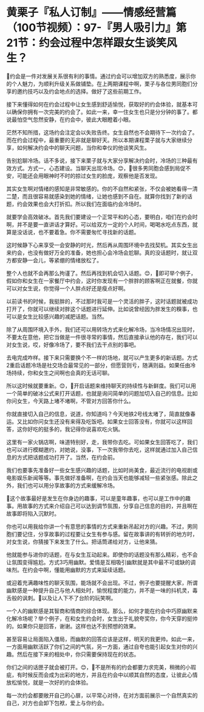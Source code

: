 # 黄栗子『私人订制』——情感经营篇（100节视频）：97-『男人吸引力』第21节：约会过程中怎样跟女生谈笑风生？

🎼约会是一件对发展关系很有利的事情。通过约会可以增加双方的熟悉度，展示你的个人魅力，为顺利升级关系做铺垫。在上两期课程中啊，栗子与各位男同胞们分享的邀约技巧以及约会地点的选择。做好了这些前期工作。

接下来懂得如何在约会过程中让女生感到舒适愉悦，获取好的约会体验，就基本可以确保你拥有一次完美的约会了。如此一来，幸一住女生也只是分分钟的事了。都说最怕空气忽然安静，在约会中，彼此大眼瞪着小眼。

茫然不知所措，这场约会注定会以失败告终。女生自然也不会期待下一次约会了。而在约会过程中，最重要的无非就是聊好天。所以本期课程栗子就与大家继续分享，如何解决约会中的聊天问题，当你和幸仪的他谈笑风生。

告别尬聊冷场。话不多说，接下来栗子就与大家分享解决约会时，冷场的三种最有效方式。方式一，心态建设。当聊天出现冷场。😊，🎼很多男同胞会感到局促不安，可能还会用眼神时不时的掠过女生的脸庞，观察他是否发现。

其实女生啊对情绪的感知是非常敏感的。你的不自然和紧张，不仅会被她看得一清二楚，而且很容易就感染到她的情绪，让她也感到不自在。就算你找到了新的话题，约会效果也会大打折扣。所以我们在面临约会冷场时。

就要学会高效破冰。首先我们要建设一个正常平和的心态，要明白，咱们在约会时啊，并不是要一直讲话才算好。可以给双方一定的个人时间，喝喝水吃点东西，就算是没话说，也不要着急。你不需要匆忙寻找新的话题。

这时候静下心来享受一会安静的时光，然后再从周围环境中去找契机。其实女生出来约会，也没有做好万全的准备，她也担心会冷场会尬聊。真的没话题时，就让双方都安静一会儿，等紧绷的情绪放松了。

整个人也就不会再那么拘谨了。然后再找到机会切入话题。😊，🎼即可举个例子，假如你和女生在一家餐厅中约会，这时你发现有一个胖胖的顾客啊正在就餐，你就可以对女生说，你觉得一个人胖点好还是瘦点好啊。

以前读书的时候，我挺胖的，不过那时我可是一个灵活的胖子，这时话题就被成功打开了，你就可以继续对胖这个话题进行延伸。比如说曾经因为胖发生的糗事，也可以是女生比较感兴趣的减肥话题。当然。

除了从周围环境入手外，我们还可以用转场方式来化解冷场，当冷场情况出现时，不要太在意他，把它当做是一件很寻常的事情，然后直接承认他的存在，我们可以对女生说，哎，好像冷场了，要不我们去干点别的事吧。

去电完成咋样。接下来只需要换个不一样的场地，就可以产生更多的新话题。方式2重启话题冷场是社交场合最常见的一部分，但愿营则亏，随满则益。如果任由冷场持续，你和女生之间啊也会真的无话可聊。

所以这时候就要重新。😊，🎼开启话题来维持聊天的持续性与新鲜度。我们可以用一个简单的破冰公式来打开话题，也就是询问简单的问题加切入自己的信息。比如你问女生，今天路上堵不堵啊，不管对方回答你什么。

你就直接切入自己的信息，说道，你知道吗？今天地铁2号线太堵了，简直就像春运。又比如你问女生还没有来得及吃饭吧。如果女士回答没有，你就可以这样回答，这你好吃的挺多的，我记得你说喜欢吃火锅。

这里有一家火锅店啊，味道特别好，走，我带你去吃。可如果女生回答吃了，我们也可以进行模糊邀约，对她说，没事，下一次我带你去吃，这样就通过加入自己信息的方式把话题成功打开了。当然，在约会前。

我们也要事先准备好一些女生感兴趣的话题，比如时尚美食，最近流行的电视剧或电影娱乐新闻等等。事先做好准备啊，在约会当天也能够减轻一些紧张感。除此之外，我们也可以用分享故事的方式来缓解冷场。

🎼这个故事最好是发生在你身边的趣事，可以是童年趣事，也可以是工作中的趣事。用故事的方式来介绍自己可以达到调节氛围，分享自己信息的目的，并且啊在故事即将陷入沉默时。

你也可以用我给你讲一个有意思的事情的方式来重新吊起对方的兴趣。不过，男同胞们要记住，分享故事的过程要让女生有参与感。留在故事讲的有转折的地方时，对女生说，你猜接下来发生了什么。把话筒递给对方，让他来猜。

他就能参与进你的话题，在与女生互动起来。即使你的话题没有那么精彩，也不会让氛围变得尴尬。方式3巧用幽默。爱情是互相吸引幽默就是其中最不可或缺的调味剂。在约会中啊，懂能用幽默的方式来延续话题。

或迎着充满趣味性的聊天氛围，能场就不会出现。不过，例子也要提醒大家，所谓幽默感是一种提升自己与他人相处时，愉悦程度的能力，并不是一味的抖机灵，毒舌般的讽刺。🎼以及让人下不了台阶的玩笑啊。

一个人的幽默感是其智商和情商的综合体现。那么，如何才能在约会中巧原幽默来化解冷场呢？举个例子，在和女生约会时，女生出于礼貌夸奖你，你今天穿的挺帅的。如果你只是回答，谢谢。这样也达不到预想的效果。

甚至容易让局面陷入僵局，而幽默的回答应该是这样，明天的我更帅。如此一来，一方面用幽默活跃了你们之间的气氛，另一方面，通过自夸也能引起女生对你的兴趣。然后在接下来的相处中，你只需要保持现在的状态。

你们之间的话匣子就会被打开。😊，🎼不是所有的约会都要力求完美，稍微的小瑕疵，有时候反而会成为出彩的地方，并且在约会中以顺其自然的态度，让彼此心情放松愉悦，就是一次好的约会体验。

每一次约会都要敞开自己的心扉，以平常心对待，在对方面前展示一个自然真实的自己，对方也会卸下包袱，爱上与你约会。

